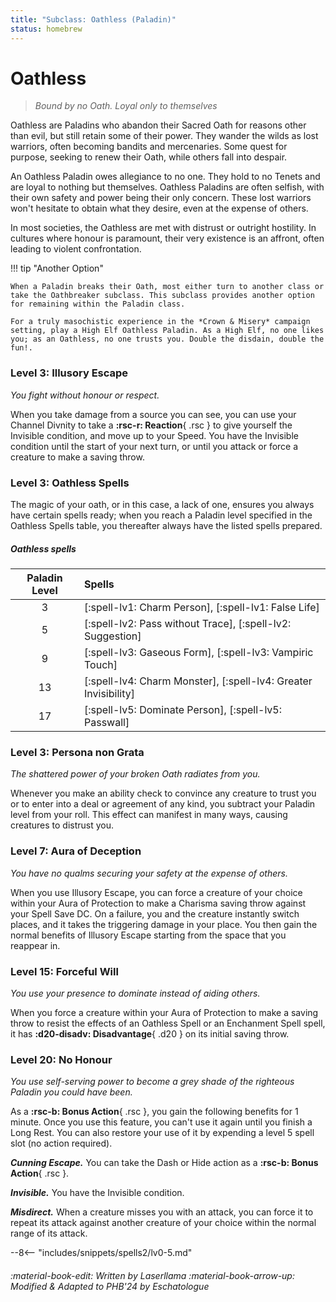 ```yaml
---
title: "Subclass: Oathless (Paladin)"
status: homebrew
---
```


<p style="display:none">
Bound by no Oath, Loyal only to themselves
</p>

# Oathless

> *Bound by no Oath. Loyal only to themselves*

Oathless are Paladins who abandon their Sacred Oath for reasons other than evil, but still retain some of their power. They wander the wilds as lost warriors, often becoming bandits and mercenaries. Some quest for purpose, seeking to renew their Oath, while others fall into despair.

An Oathless Paladin owes allegiance to no one. They hold to no Tenets and are loyal to nothing but themselves. Oathless Paladins are often selfish, with their own safety and power being their only concern. These lost warriors won't hesitate to obtain what they desire, even at the expense of others.

In most societies, the Oathless are met with distrust or outright hostility. In cultures where honour is paramount, their very existence is an affront, often leading to violent confrontation.

!!! tip "Another Option"

    When a Paladin breaks their Oath, most either turn to another class or take the Oathbreaker subclass. This subclass provides another option for remaining within the Paladin class.

    For a truly masochistic experience in the *Crown & Misery* campaign setting, play a High Elf Oathless Paladin. As a High Elf, no one likes you; as an Oathless, no one trusts you. Double the disdain, double the fun!.

### Level 3: Illusory Escape

*You fight without honour or respect.*

When you take damage from a source you can see, you can use your Channel Divnity to take a **:rsc-r: Reaction**{ .rsc } to give yourself the Invisible condition, and move up to your Speed. You have the Invisible condition until the start of your next turn, or until you attack or force a creature to make a saving throw. 

### Level 3: Oathless Spells

The magic of your oath, or in this case, a lack of one, ensures you always have certain spells ready; when you reach a Paladin level specified in the Oathless Spells table, you thereafter always have the listed spells prepared.

##### Oathless spells

| Paladin Level | Spells |
|:---:|:---|
| 3 | [:spell-lv1: Charm Person], [:spell-lv1: False Life] |
| 5 | [:spell-lv2: Pass without Trace], [:spell-lv2: Suggestion] |
| 9 | [:spell-lv3: Gaseous Form], [:spell-lv3: Vampiric Touch] |
| 13 | [:spell-lv4: Charm Monster], [:spell-lv4: Greater Invisibility] |
| 17 | [:spell-lv5: Dominate Person], [:spell-lv5: Passwall] |

### Level 3: Persona non Grata

*The shattered power of your broken Oath radiates from you.*

Whenever you make an ability check to convince any creature to trust you or to enter into a deal or agreement of any kind, you subtract your Paladin level from your roll. This effect can manifest in many ways, causing creatures to distrust you.

### Level 7: Aura of Deception
                                    
*You have no qualms securing your safety at the expense of others.*

When you use Illusory Escape, you can force a creature of your choice within your Aura of Protection to make a Charisma saving throw against your Spell Save DC. On a failure, you and the creature instantly switch places, and it takes the triggering damage in your place. You then gain the normal benefits of Illusory Escape starting from the space that you reappear in.

### Level 15: Forceful Will

*You use your presence to dominate instead of aiding others.*
  
When you force a creature within your Aura of Protection to make a saving throw to resist the effects of an Oathless Spell or an Enchanment Spell spell, it has **:d20-disadv: Disadvantage**{ .d20 } on its initial saving throw.

### Level 20: No Honour

*You use self-serving power to become a grey shade of the righteous Paladin you could have been.*

As a **:rsc-b: Bonus Action**{ .rsc }, you gain the following benefits for 1 minute. Once you use this feature, you can't use it again until you finish a Long Rest. You can also restore your use of it by expending a level 5 spell slot (no action required).

***Cunning Escape.*** You can take the Dash or Hide action as a  **:rsc-b: Bonus Action**{ .rsc }.

***Invisible.*** You have the Invisible condition.

***Misdirect.*** When a creature misses you with an attack, you can force it to repeat its attack against another creature of your choice within the normal range of its attack.

--8<-- "includes/snippets/spells2/lv0-5.md"

###### :material-book-edit: Written by *Laserllama* :material-book-arrow-up: Modified & Adapted to PHB'24 by *Eschatologue*
